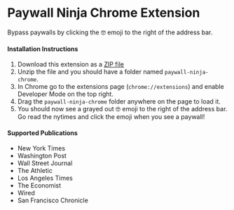 # Paywall Ninja Chrome Extension
Bypass paywalls by clicking the 🤓 emoji to the right of the address bar.

#### Installation Instructions
1. Download this extension as a [ZIP file](https://github.com/ctmckenna/paywall-ninja/releases/download/v1.6/paywall-ninja-chrome.zip)
1. Unzip the file and you should have a folder named `paywall-ninja-chrome`.
1. In Chrome go to the extensions page (`chrome://extensions`) and enable Developer Mode on the top right.
1. Drag the `paywall-ninja-chrome` folder anywhere on the page to load it.
1. You should now see a grayed out 🤓 emoji to the right of the address bar. Go read the nytimes and click the emoji when you see a paywall!


#### Supported Publications
* New York Times
* Washington Post
* Wall Street Journal
* The Athletic
* Los Angeles Times
* The Economist
* Wired
* San Francisco Chronicle